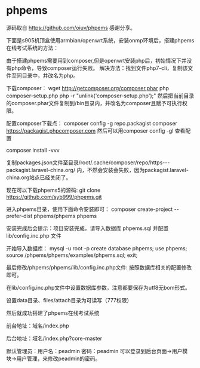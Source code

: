 # phpems
源码取自 https://github.com/oiuv/phpems  感谢分享。

下面是s905机顶盒使用armbian/openwrt系统，安装onmp环境后，搭建phpems在线考试系统的方法：

由于搭建phpems需要用到composer,但是openwrt安装php后，初始情况下并没有php命令，导致composer运行失败。
解决方法：找到文件php7-cli，复制该文件至同目录中，并改名为php。

下载composer：
wget http://getcomposer.org/composer.phar
php composer-setup.php
php -r "unlink('composer-setup.php');"
然后把当前目录的composer.phar文件复制到/bin目录内，并改名为composer且赋予可执行权限。

配置composer下载点：
composer config -g repo.packagist composer https://packagist.phpcomposer.com
然后可以用composer config -gl 查看配置

composer install -vvv

复制packages.json文件至目录/root/.cache/composer/repo/https---packagist.laravel-china.org/
内，不然会安装会失败，因为packagist.laravel-china.org站点已经关闭了。

现在可以下载phpems5的源码:
git clone https://github.com/syb999/phpems.git

进入phpems目录，使用下面命令安装即可：
composer create-project --prefer-dist phpems/phpems phpems

安装完成后会提示：项目安装完成，请导入数据库 phpems.sql 并配置 lib/config.inc.php 文件

开始导入数据库：
mysql -u root -p
create database phpems;
use phpems;
source /phpems/phpems/examples/phpems.sql;
exit;

最后修改/phpems/phpems/lib/config.inc.php文件:
按照数据库相关的配置修改即可。

在lib/config.inc.php文件中设置数据库参数，注意都要保存为utf8无bom形式。

设置data目录、files/attach目录为可读写（777权限）

然后就成功搭建了phpems在线考试系统

前台地址：域名/index.php

后台地址：域名/index.php?core-master

默认管理员：用户名：peadmin  密码：peadmin
可以登录到后台页面->用户模块->用户管理，来修改peadmin的密码。
